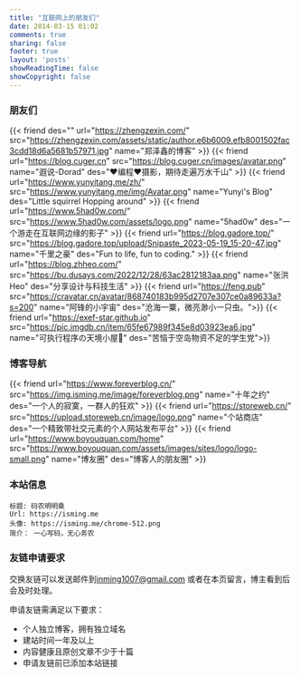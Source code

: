 ```yaml
---
title: "互联网上的朋友们"
date: 2014-03-15 01:02
comments: true
sharing: false
footer: true
layout: 'posts'
showReadingTime: false
showCopyright: false
---
```




### 朋友们


{{< friend des="" url="https://zhengzexin.com/" src="https://zhengzexin.com/assets/static/author.e6b6009.efb8001502fac3cdd18d6a5681b57971.jpg" name="郑泽鑫的博客" >}}
{{< friend url="https://blog.cuger.cn" src="https://blog.cuger.cn/images/avatar.png" name="遐说-Dorad" des="❤编程❤摄影，期待走遍万水千山" >}}
{{< friend url="https://www.yunyitang.me/zh/" src="https://www.yunyitang.me/img/Avatar.png" name="Yunyi's Blog" des="Little squirrel Hopping around" >}}
{{< friend url="https://www.5had0w.com/" src="https://www.5had0w.com/assets/logo.png" name="5had0w" des="一个游走在互联网边缘的影子" >}}
{{< friend url="https://blog.gadore.top/" src="https://blog.gadore.top/upload/Snipaste_2023-05-19_15-20-47.jpg" name="千里之豪" des="Fun to life, fun to coding." >}}
{{< friend url="https://blog.zhheo.com/" src="https://bu.dusays.com/2022/12/28/63ac2812183aa.png" name="张洪Heo" des="分享设计与科技生活" >}}
{{< friend url="https://feng.pub" src="https://cravatar.cn/avatar/868740183b995d2707e307ce0a89633a?s=200" name="阿锋的小宇宙" des="沧海一粟，微亮渺小一只虫。">}}
{{< friend url="https://exef-star.github.io" src="https://pic.imgdb.cn/item/65fe67989f345e8d03923ea6.jpg" name="可执行程序の天境小屋🥝" des="苦恼于空岛物资不足的学生党">}}

### 博客导航
{{< friend url="https://www.foreverblog.cn/" src="https://img.isming.me/image/foreverblog.png" name="十年之约" des="一个人的寂寞，一群人的狂欢" >}}
{{< friend url="https://storeweb.cn/" src="https://upload.storeweb.cn/image/logo.png" name="个站商店" des="一个精致带社交元素的个人网站发布平台" >}}
{{< friend url="https://www.boyouquan.com/home" src="https://www.boyouquan.com/assets/images/sites/logo/logo-small.png" name="博友圈" des="博客人的朋友圈" >}}




### 本站信息

    标题: 码农明明桑
    Url: https://isming.me
    头像: https://isming.me/chrome-512.png
    简介： 一心写码，无心务农

### 友链申请要求
交换友链可以发送邮件到[inming1007@gmail.com](mailto:linming1007@gmail.com) 或者在本页留言，博主看到后会及时处理。

申请友链需满足以下要求：
+  个人独立博客，拥有独立域名
+ 建站时间一年及以上
+ 内容健康且原创文章不少于十篇
+ 申请友链前已添加本站链接